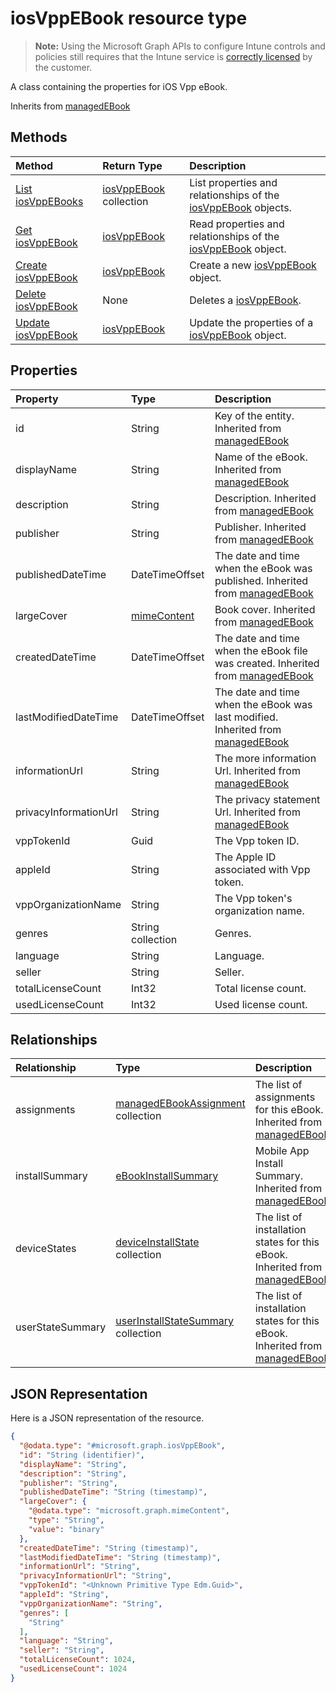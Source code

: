 # iosVppEBook resource type

> **Note:** Using the Microsoft Graph APIs to configure Intune controls and policies still requires that the Intune service is [correctly licensed](https://go.microsoft.com/fwlink/?linkid=839381) by the customer.

A class containing the properties for iOS Vpp eBook.

Inherits from [managedEBook](../resources/intune_books_managedebook.md)

## Methods
|Method|Return Type|Description|
|:---|:---|:---|
|[List iosVppEBooks](../api/intune_books_iosvppebook_list.md)|[iosVppEBook](../resources/intune_books_iosvppebook.md) collection|List properties and relationships of the [iosVppEBook](../resources/intune_books_iosvppebook.md) objects.|
|[Get iosVppEBook](../api/intune_books_iosvppebook_get.md)|[iosVppEBook](../resources/intune_books_iosvppebook.md)|Read properties and relationships of the [iosVppEBook](../resources/intune_books_iosvppebook.md) object.|
|[Create iosVppEBook](../api/intune_books_iosvppebook_create.md)|[iosVppEBook](../resources/intune_books_iosvppebook.md)|Create a new [iosVppEBook](../resources/intune_books_iosvppebook.md) object.|
|[Delete iosVppEBook](../api/intune_books_iosvppebook_delete.md)|None|Deletes a [iosVppEBook](../resources/intune_books_iosvppebook.md).|
|[Update iosVppEBook](../api/intune_books_iosvppebook_update.md)|[iosVppEBook](../resources/intune_books_iosvppebook.md)|Update the properties of a [iosVppEBook](../resources/intune_books_iosvppebook.md) object.|

## Properties
|Property|Type|Description|
|:---|:---|:---|
|id|String|Key of the entity. Inherited from [managedEBook](../resources/intune_books_managedebook.md)|
|displayName|String|Name of the eBook. Inherited from [managedEBook](../resources/intune_books_managedebook.md)|
|description|String|Description. Inherited from [managedEBook](../resources/intune_books_managedebook.md)|
|publisher|String|Publisher. Inherited from [managedEBook](../resources/intune_books_managedebook.md)|
|publishedDateTime|DateTimeOffset|The date and time when the eBook was published. Inherited from [managedEBook](../resources/intune_books_managedebook.md)|
|largeCover|[mimeContent](../resources/intune_books_mimecontent.md)|Book cover. Inherited from [managedEBook](../resources/intune_books_managedebook.md)|
|createdDateTime|DateTimeOffset|The date and time when the eBook file was created. Inherited from [managedEBook](../resources/intune_books_managedebook.md)|
|lastModifiedDateTime|DateTimeOffset|The date and time when the eBook was last modified. Inherited from [managedEBook](../resources/intune_books_managedebook.md)|
|informationUrl|String|The more information Url. Inherited from [managedEBook](../resources/intune_books_managedebook.md)|
|privacyInformationUrl|String|The privacy statement Url. Inherited from [managedEBook](../resources/intune_books_managedebook.md)|
|vppTokenId|Guid|The Vpp token ID.|
|appleId|String|The Apple ID associated with Vpp token.|
|vppOrganizationName|String|The Vpp token's organization name.|
|genres|String collection|Genres.|
|language|String|Language.|
|seller|String|Seller.|
|totalLicenseCount|Int32|Total license count.|
|usedLicenseCount|Int32|Used license count.|

## Relationships
|Relationship|Type|Description|
|:---|:---|:---|
|assignments|[managedEBookAssignment](../resources/intune_books_managedebookassignment.md) collection|The list of assignments for this eBook. Inherited from [managedEBook](../resources/intune_books_managedebook.md)|
|installSummary|[eBookInstallSummary](../resources/intune_books_ebookinstallsummary.md)|Mobile App Install Summary. Inherited from [managedEBook](../resources/intune_books_managedebook.md)|
|deviceStates|[deviceInstallState](../resources/intune_books_deviceinstallstate.md) collection|The list of installation states for this eBook. Inherited from [managedEBook](../resources/intune_books_managedebook.md)|
|userStateSummary|[userInstallStateSummary](../resources/intune_books_userinstallstatesummary.md) collection|The list of installation states for this eBook. Inherited from [managedEBook](../resources/intune_books_managedebook.md)|

## JSON Representation
Here is a JSON representation of the resource.
<!--{
  "blockType": "resource",
  "keyProperty": "id",
  "baseType": "microsoft.graph.managedEBook",
  "@odata.type": "microsoft.graph.iosVppEBook"
}-->
``` json
{
  "@odata.type": "#microsoft.graph.iosVppEBook",
  "id": "String (identifier)",
  "displayName": "String",
  "description": "String",
  "publisher": "String",
  "publishedDateTime": "String (timestamp)",
  "largeCover": {
    "@odata.type": "microsoft.graph.mimeContent",
    "type": "String",
    "value": "binary"
  },
  "createdDateTime": "String (timestamp)",
  "lastModifiedDateTime": "String (timestamp)",
  "informationUrl": "String",
  "privacyInformationUrl": "String",
  "vppTokenId": "<Unknown Primitive Type Edm.Guid>",
  "appleId": "String",
  "vppOrganizationName": "String",
  "genres": [
    "String"
  ],
  "language": "String",
  "seller": "String",
  "totalLicenseCount": 1024,
  "usedLicenseCount": 1024
}
```



